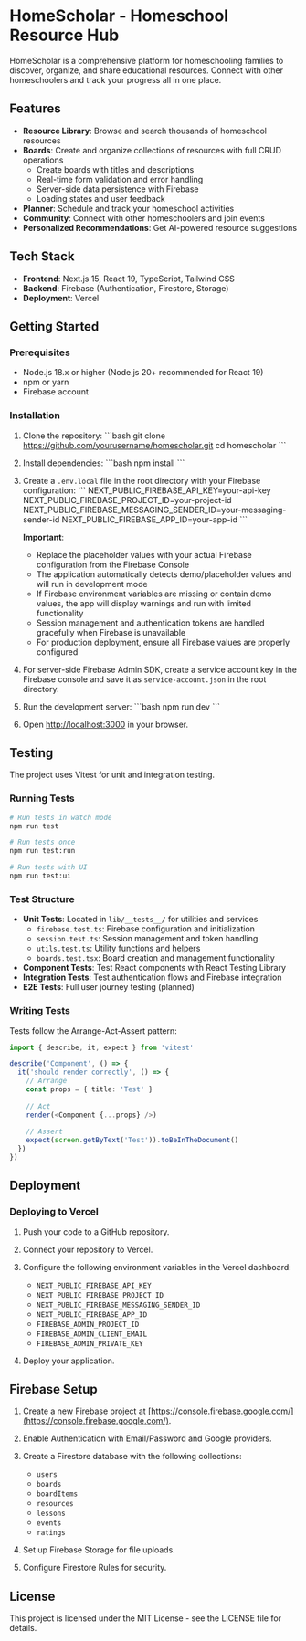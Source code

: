 # HomeScholar - Homeschool Resource Hub

HomeScholar is a comprehensive platform for homeschooling families to discover, organize, and share educational resources. Connect with other homeschoolers and track your progress all in one place.

## Features

- **Resource Library**: Browse and search thousands of homeschool resources
- **Boards**: Create and organize collections of resources with full CRUD operations
  - Create boards with titles and descriptions
  - Real-time form validation and error handling
  - Server-side data persistence with Firebase
  - Loading states and user feedback
- **Planner**: Schedule and track your homeschool activities
- **Community**: Connect with other homeschoolers and join events
- **Personalized Recommendations**: Get AI-powered resource suggestions

## Tech Stack

- **Frontend**: Next.js 15, React 19, TypeScript, Tailwind CSS
- **Backend**: Firebase (Authentication, Firestore, Storage)
- **Deployment**: Vercel

## Getting Started

### Prerequisites

- Node.js 18.x or higher (Node.js 20+ recommended for React 19)
- npm or yarn
- Firebase account

### Installation

1. Clone the repository:
   \`\`\`bash
   git clone https://github.com/yourusername/homescholar.git
   cd homescholar
   \`\`\`

2. Install dependencies:
   \`\`\`bash
   npm install
   \`\`\`

3. Create a `.env.local` file in the root directory with your Firebase configuration:
   \`\`\`
   NEXT_PUBLIC_FIREBASE_API_KEY=your-api-key
   NEXT_PUBLIC_FIREBASE_PROJECT_ID=your-project-id
   NEXT_PUBLIC_FIREBASE_MESSAGING_SENDER_ID=your-messaging-sender-id
   NEXT_PUBLIC_FIREBASE_APP_ID=your-app-id
   \`\`\`

   **Important**: 
   - Replace the placeholder values with your actual Firebase configuration from the Firebase Console
   - The application automatically detects demo/placeholder values and will run in development mode
   - If Firebase environment variables are missing or contain demo values, the app will display warnings and run with limited functionality
   - Session management and authentication tokens are handled gracefully when Firebase is unavailable
   - For production deployment, ensure all Firebase values are properly configured

4. For server-side Firebase Admin SDK, create a service account key in the Firebase console and save it as `service-account.json` in the root directory.

5. Run the development server:
   \`\`\`bash
   npm run dev
   \`\`\`

6. Open [http://localhost:3000](http://localhost:3000) in your browser.

## Testing

The project uses Vitest for unit and integration testing.

### Running Tests

```bash
# Run tests in watch mode
npm run test

# Run tests once
npm run test:run

# Run tests with UI
npm run test:ui
```

### Test Structure

- **Unit Tests**: Located in `lib/__tests__/` for utilities and services
  - `firebase.test.ts`: Firebase configuration and initialization
  - `session.test.ts`: Session management and token handling
  - `utils.test.ts`: Utility functions and helpers
  - `boards.test.tsx`: Board creation and management functionality
- **Component Tests**: Test React components with React Testing Library
- **Integration Tests**: Test authentication flows and Firebase integration
- **E2E Tests**: Full user journey testing (planned)

### Writing Tests

Tests follow the Arrange-Act-Assert pattern:

```typescript
import { describe, it, expect } from 'vitest'

describe('Component', () => {
  it('should render correctly', () => {
    // Arrange
    const props = { title: 'Test' }
    
    // Act
    render(<Component {...props} />)
    
    // Assert
    expect(screen.getByText('Test')).toBeInTheDocument()
  })
})
```

## Deployment

### Deploying to Vercel

1. Push your code to a GitHub repository.

2. Connect your repository to Vercel.

3. Configure the following environment variables in the Vercel dashboard:
   - `NEXT_PUBLIC_FIREBASE_API_KEY`
   - `NEXT_PUBLIC_FIREBASE_PROJECT_ID`
   - `NEXT_PUBLIC_FIREBASE_MESSAGING_SENDER_ID`
   - `NEXT_PUBLIC_FIREBASE_APP_ID`
   - `FIREBASE_ADMIN_PROJECT_ID`
   - `FIREBASE_ADMIN_CLIENT_EMAIL`
   - `FIREBASE_ADMIN_PRIVATE_KEY`

4. Deploy your application.

## Firebase Setup

1. Create a new Firebase project at [https://console.firebase.google.com/](https://console.firebase.google.com/).

2. Enable Authentication with Email/Password and Google providers.

3. Create a Firestore database with the following collections:
   - `users`
   - `boards`
   - `boardItems`
   - `resources`
   - `lessons`
   - `events`
   - `ratings`

4. Set up Firebase Storage for file uploads.

5. Configure Firestore Rules for security.

## License

This project is licensed under the MIT License - see the LICENSE file for details.
